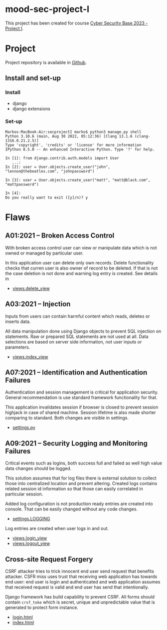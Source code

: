 # mood-sec-project-I

This project has been created for course [Cyber Security Base 2023 - Project I](https://cybersecuritybase.mooc.fi/module-3.1). 

# Project

Project repository is available in [Github](https://github.com/marko-cs/mood-sec-project-I). 

## Install and set-up

### Install

- django
- django extensions

### Set-up
``````
Markos-MacBook-Air:secprojectI marko$ python3 manage.py shell
Python 3.10.6 (main, Aug 30 2022, 05:12:36) [Clang 13.1.6 (clang-1316.0.21.2.5)]
Type 'copyright', 'credits' or 'license' for more information
IPython 8.5.0 -- An enhanced Interactive Python. Type '?' for help.

In [1]: from django.contrib.auth.models import User
   ...: 
In [2]: user = User.objects.create_user("john", "lennon@thebeatles.com", "johnpassword")

In [3]: user = User.objects.create_user("matt", "matt@black.com", "mattpassword")

In [4]:                                                                                                                            
Do you really want to exit ([y]/n)? y
``````
# Flaws
## A01:2021 – Broken Access Control

With broken access control user can view or manipulate data which is not owned or managed by particular user.

In this application user can delete only own records. Delete functionality checks that curren user is also owner of record to be deleted. If that is not the case deletion is not done and warning log entry is created. See details in 
- [views.delete_view](https://github.com/marko-cs/mooc-sec-project-I/blob/main/secprojectI/flawsapp/views.py#L37) 

## A03:2021 – Injection

Inputs from users can contain harmful content which reads, deletes or inserts data.  

All data manipulation done using Django objects to prevent SQL injection on statements. Raw or prepared SQL statements are not used at all. Data selections are based on server side information, not user inputs or parameters. 
- [views.index_view](https://github.com/marko-cs/mooc-sec-project-I/blob/main/secprojectI/flawsapp/views.py#L16) 

## A07:2021 – Identification and Authentication Failures

Authentication and session management is critical for application security. General recommendation is use standard framework functionality for that. 

This application invalidates session if browser is closed to prevent session highjack in case of shared machine. Session lifetime is also made shorter comparing to standard. Both changes are visible in settings.

- [settings.py](https://github.com/marko-cs/mooc-sec-project-I/blob/73d69a6c04a79e112f62f1d6ff44bfe36c46af45/secprojectI/secprojectI/settings.py#L149)


## A09:2021 – Security Logging and Monitoring Failures

Critical events such as logins, both success full and failed as well high value data changes should be logged. 

This solution assumes that for log files there is external solution to collect those into centralized location and prevent altering. Created logs contains related session id information so that those can easily correlated in particular session.  

Added log configuration is not production ready entries are created into console. That can be easily changed without any code changes. 
- [settings.LOGGING](https://github.com/marko-cs/mooc-sec-project-I/blob/main/secprojectI/secprojectI/settings.py#L127)

Log entries are created when user logs in and out. 
- [views.login_view](https://github.com/marko-cs/mooc-sec-project-I/blob/main/secprojectI/flawsapp/views.py#L49)
- [views.logout_view](https://github.com/marko-cs/mooc-sec-project-I/blob/main/secprojectI/flawsapp/views.py#L68)

## Cross-site Request Forgery

CSRF attacker tries to trick innocent end user send request that benefits attacker. CSFR miss uses trust that receiving web application has towards end user: end user is login and authenticated and web application assumes that received request is valid and end user has send that intentionally. 

Django framework has build capability to prevent CSRF. All forms should contain `crsf_toke` which is secret, unique and unpredictable value that is generated to protect form instance. 
- [login.html](https://github.com/marko-cs/mooc-sec-project-I/blob/main/secprojectI/flawsapp/templates/flawsapp/login.html)
- [index.html](https://github.com/marko-cs/mooc-sec-project-I/blob/main/secprojectI/flawsapp/templates/flawsapp/index.html)   